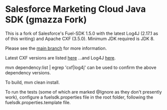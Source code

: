 Salesforce Marketing Cloud Java SDK (gmazza Fork)
===================================

This is a fork of Salesforce's Fuel-SDK 1.5.0 with the latest Log4J 
(2.17.1 as of this writing) and Apache CXF (3.5.0).  Minimum JDK required is JDK 8.

Please see the [main branch](https://github.com/salesforce-marketingcloud/FuelSDK-Java)
for more information.

Latest CXF versions are listed [here](https://cxf.apache.org/download.html)
...and Log4J [here](https://logging.apache.org/log4j/2.x/download.html).

mvn dependency:list | egrep 'cxf|log4j' can be used to confirm the above dependency
versions.

To build, mvn clean install.

To run the tests (some of which are marked @Ignore as they don't presently work),
configure a fuelsdk.properties file in the root folder, following the 
fuelsdk.properties.template file.


